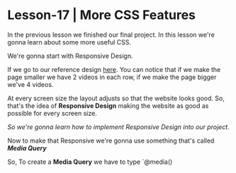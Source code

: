 # Lesson-17 | More CSS Features

In the previous lesson we finished our final project. In this lesson we're gonna learn about some more useful CSS. 

We're gonna start with Responsive Design. 

If we go to our reference design [here](https://supersimple.dev/exercises/youtube). You can notice that if we make the page smaller we have 2 videos in each row, if we make the page bigger we've 4 videos.

At every screen size the layout adjusts so that the website looks good. So, that's the idea of **Responsive Design** making the website as good as possible for every
screen size.

_So we're gonna learn how to implement Responsive Design into our project_.

Now to make that Responsive we're gonna use something that's called **_Media Query_**

So, To create a **Media Query** we have to type `@media()